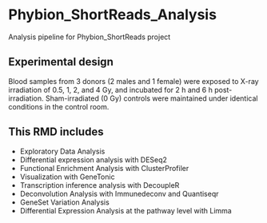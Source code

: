# Phybion_ShortReads_Analysis
Analysis pipeline for Phybion_ShortReads project
## Experimental design

Blood samples from 3 donors (2 males and 1 female) were exposed to X-ray irradiation of 0.5, 1, 2, and 4 Gy, and incubated for 2 h and 6 h post-irradiation. Sham-irradiated (0 Gy) controls were maintained under identical conditions in the control room.

## This RMD includes
- Exploratory Data Analysis
- Differential expression analysis with DESeq2
- Functional Enrichment Analysis with ClusterProfiler
- Visualization with GeneTonic
- Transcription inference analysis with DecoupleR
- Deconvolution Analysis with Immunedeconv and Quantiseqr
- GeneSet Variation Analysis
- Differential Expression Analysis at the pathway level with Limma
